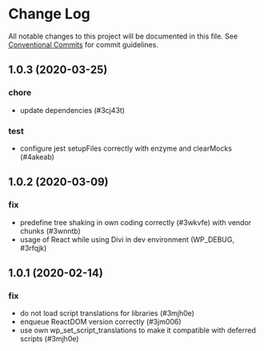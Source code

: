 # Change Log

All notable changes to this project will be documented in this file.
See [Conventional Commits](https://conventionalcommits.org) for commit guidelines.

## 1.0.3 (2020-03-25)


### chore

* update dependencies (#3cj43t)


### test

* configure jest setupFiles correctly with enzyme and clearMocks (#4akeab)





## 1.0.2 (2020-03-09)


### fix

* predefine tree shaking in own coding correctly (#3wkvfe) with vendor chunks (#3wnntb)
* usage of React while using Divi in dev environment (WP_DEBUG, #3rfqjk)





## 1.0.1 (2020-02-14)


### fix

* do not load script translations for libraries (#3mjh0e)
* enqueue ReactDOM version correctly (#3jm006)
* use own wp_set_script_translations to make it compatible with deferred scripts (#3mjh0e)
